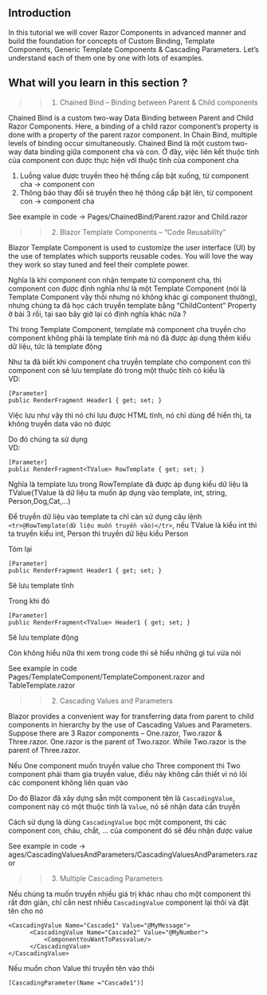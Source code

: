 ## Introduction
In this tutorial we will cover Razor Components in advanced manner and build the foundation for concepts of Custom Binding, Template Components, Generic Template Components & Cascading Parameters. Let’s understand each of them one by one with lots of examples.

## What will you learn in this section ?

>> 1. Chained Bind – Binding between Parent & Child components

Chained Bind is a custom two-way Data Binding between Parent and Child Razor Components. Here, a binding of a child razor component’s property is done with a property of the parent razor component. In Chain Bind, multiple levels of binding occur simultaneously.
Chained Bind là một custom two-way data binding giữa component cha và con. Ở đây, việc liên kết thuộc tính của component con được thực hiện với thuộc tính của component cha
1. Luồng value được truyền theo hệ thống cấp bật xuống, từ component cha -> component con
2. Thông báo thay đổi sẽ truyền theo hệ thông cấp bật lên, từ component con -> component cha

See example in code -> Pages/ChainedBind/Parent.razor and Child.razor

>> 2. Blazor Template Components – “Code Reusability”

Blazor Template Component is used to customize the user interface (UI) by the use of templates which supports reusable codes. You will love the way they work so stay tuned and feel their complete power.

Nghĩa là khi component con nhận tempate từ component cha, thì component con được định nghĩa như là một Template Component (nói là Template Component vậy thôi nhưng nó không khác gì component thường), nhưng chúng ta đã học cách truyền template bằng “ChildContent” Property ở bài 3 rồi, tại sao bây giờ lại có định nghĩa khác nữa ?

Thì trong Template Component, template mà component cha truyền cho component không phải là template tĩnh mà nó đã được áp dụng thêm kiểu dữ liệu, tức là template động

Như ta đã biết khi component cha truyền template cho component con thì component con sẽ lưu template đó trong một thuộc tính có kiểu là <br>
VD:
```
[Parameter]
public RenderFragment Header1 { get; set; }
```
Việc lưu như vậy thì nó chỉ lưu được HTML tĩnh, nó chỉ dùng để hiển thị, ta không truyền data vào nó được

Do đó chúng ta sử dụng <br>
VD:
```
[Parameter]
public RenderFragment<TValue> RowTemplate { get; set; }
```
Nghĩa là template lưu trong RowTemplate đã được áp đụng kiểu dữ liệu là TValue(TValue là dữ liệu ta muốn áp dụng vào template, int, string, Person,Dog,Cat,...)

Để truyền dữ liệu vào template ta chỉ càn sử dụng câu lệnh `<tr>@RowTemplate(dữ liệu muốn truyền vào)</tr>`, nếu TValue là kiểu int thì ta truyền kiểu int, Person thì truyền dữ liệu kiểu Person

Tóm lại 
```
[Parameter]
public RenderFragment Header1 { get; set; }
```
Sẽ lưu template tĩnh 

Trong khi đó
```
[Parameter]
public RenderFragment<TValue> Header1 { get; set; }
```
Sẽ lưu template động

Còn không hiểu nữa thì xem trong code thì sẽ hiểu những gì tui vừa nói


See example in code Pages/TemplateComponent/TemplateComponent.razor and TableTemplate.razor


>> 2. Cascading Values and Parameters

Blazor provides a convenient way for transferring data from parent to child components in hierarchy by the use of Cascading Values and Parameters. Suppose there are 3 Razor components – One.razor, Two.razor & Three.razor. One.razor is the parent of Two.razor. While Two.razor is the parent of Three.razor.

Nếu One component muốn truyền value cho Three component thì Two component phải tham gia truyền value, điều này không cần thiết vì nó lôi các component không liên quan vào

Do đó Blazor đã xây dựng sẵn một component tên là `CascadingValue`, component này có một thuộc tính là `Value`, nó sẽ nhận data cần truyền

Cách sử dụng là dùng `CascadingValue` bọc một component, thì các component con, cháu, chắt, ... của component đó sẽ đều nhận được value

See example in code -> ages/CascadingValuesAndParameters/CascadingValuesAndParameters.razor

>> 3. Multiple Cascading Parameters

Nếu chúng ta muốn truyền nhiều giá trị khác nhau cho một component thì rất đơn giản, chỉ cần nest nhiếu `CascadingValue` component lại thôi và đặt tên cho nó
```
<CascadingValue Name="Cascade1" Value="@MyMessage">
      <CascadingValue Name="Cascade2" Value="@MyNumber">
          <ComponentYouWantToPassvalue/>
      </CascadingValue>
</CascadingValue>
```
Nếu muốn chon Value thì truyền tên vào thôi
```
[CascadingParameter(Name ="Cascade1")]
```







